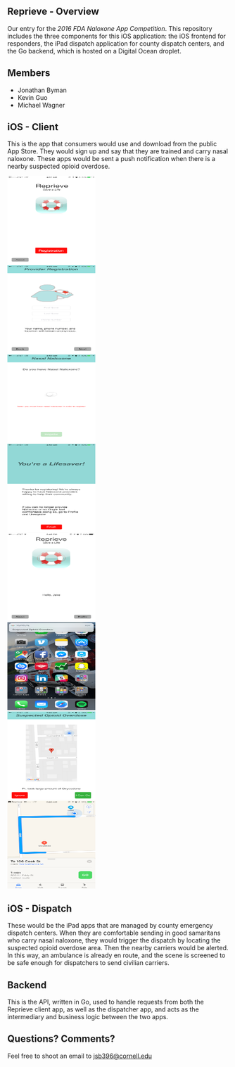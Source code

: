## Reprieve - Overview
Our entry for the _2016 FDA Naloxone App Competition_. This repository includes the three components for this iOS application: the iOS frontend for responders, the iPad dispatch application for county dispatch centers, and the Go backend, which is hosted on a Digital Ocean droplet.

## Members
* Jonathan Byman
* Kevin Guo
* Michael Wagner

## iOS - Client
This is the app that consumers would use and download from the public App Store. They would sign up and say that they are trained and carry nasal naloxone. These apps would be sent a push notification when there is a nearby suspected opioid overdose.

<img src="UI/Client/homepage.PNG" alt="Homepage" width="200px" height="200px"/><br>
<img src="UI/Client/register.PNG" alt="Register" width="200px" height="200px"/><br>
<img src="UI/Client/has_naloxone.PNG" alt="Has Naloxone" width="200px" height="200px"/><br>
<img src="UI/Client/lifesaver.PNG" alt="Lifesaver" width="200px" height="200px"/><br>
<img src="UI/Client/greeting.PNG" alt="Greeting" width="200px" height="200px"/><br>
<img src="UI/Client/push_notification.PNG" alt="Push Notification" width="200px" height="200px"/><br>
<img src="UI/Client/call.PNG" alt="Call" width="200px" height="200px"/><br>
<img src="UI/Client/apple_maps.PNG" alt="Apple Maps" width="200px" height="200px"/><br>

## iOS - Dispatch
These would be the iPad apps that are managed by county emergency dispatch centers. When they are comfortable sending in good samaritans who carry nasal naloxone, they would trigger the dispatch by locating the suspected opioid overdose area. Then the nearby carriers would be alerted. In this way, an ambulance is already en route, and the scene is screened to be safe enough for dispatchers to send civilian carriers.

## Backend
This is the API, written in Go, used to handle requests from both the Reprieve client app, as well as the dispatcher app, and acts as the intermediary and business logic between the two apps. 

## Questions? Comments?
Feel free to shoot an email to jsb396@cornell.edu
